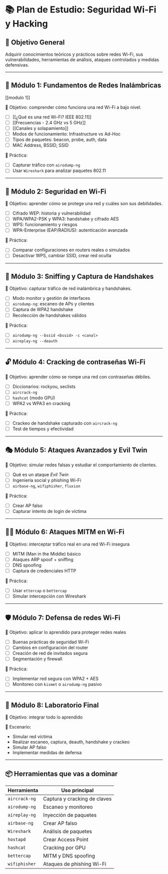 # 📚 Plan de Estudio: Seguridad Wi-Fi y Hacking

## 🎯 Objetivo General
Adquirir conocimientos teóricos y prácticos sobre redes Wi-Fi, sus vulnerabilidades, herramientas de análisis, ataques controlados y medidas defensivas.

---

## 🧩 Módulo 1: Fundamentos de Redes Inalámbricas

[[modulo 1]]

🔹 Objetivo: comprender cómo funciona una red Wi-Fi a bajo nivel.

- [ ] [[¿Qué es una red Wi-Fi? IEEE 802.11]]
- [ ] [[Frecuencias - 2.4 GHz vs 5 GHz]]
- [ ] [[Canales y solapamiento]]
- [ ] Modos de funcionamiento: Infrastructure vs Ad-Hoc
- [ ] Tipos de paquetes: beacon, probe, auth, data
- [ ] MAC Address, BSSID, SSID

📌 Práctica:
- [ ] Capturar tráfico con `airodump-ng`
- [ ] Usar `Wireshark` para analizar paquetes 802.11

---

## 🔐 Módulo 2: Seguridad en Wi-Fi
🔹 Objetivo: aprender cómo se protege una red y cuáles son sus debilidades.

- [ ] Cifrado WEP: historia y vulnerabilidad
- [ ] WPA/WPA2-PSK y WPA3: handshake y cifrado AES
- [ ] WPS: funcionamiento y riesgos
- [ ] WPA-Enterprise (EAP/RADIUS): autenticación avanzada

📌 Práctica:
- [ ] Comparar configuraciones en routers reales o simulados
- [ ] Desactivar WPS, cambiar SSID, crear red oculta

---

## 🧪 Módulo 3: Sniffing y Captura de Handshakes
🔹 Objetivo: capturar tráfico de red inalámbrica y handshakes.

- [ ] Modo monitor y gestión de interfaces
- [ ] `airodump-ng`: escaneo de APs y clientes
- [ ] Captura de WPA2 handshake
- [ ] Recolección de handshakes válidos

📌 Práctica:
- [ ] `airodump-ng --bssid <bssid> -c <canal>`
- [ ] `aireplay-ng --deauth`

---

## 🔓 Módulo 4: Cracking de contraseñas Wi-Fi
🔹 Objetivo: aprender cómo se rompe una red con contraseñas débiles.

- [ ] Diccionarios: rockyou, seclists
- [ ] `aircrack-ng`
- [ ] `hashcat` (modo GPU)
- [ ] WPA2 vs WPA3 en cracking

📌 Práctica:
- [ ] Crackeo de handshake capturado con `aircrack-ng`
- [ ] Test de tiempos y efectividad

---

## 🎭 Módulo 5: Ataques Avanzados y Evil Twin
🔹 Objetivo: simular redes falsas y estudiar el comportamiento de clientes.

- [ ] Qué es un ataque *Evil Twin*
- [ ] Ingeniería social y phishing Wi-Fi
- [ ] `airbase-ng`, `wifiphisher`, `fluxion`

📌 Práctica:
- [ ] Crear AP falso
- [ ] Capturar intento de login de víctima

---

## 🧑‍💻 Módulo 6: Ataques MITM en Wi-Fi
🔹 Objetivo: interceptar tráfico real en una red Wi-Fi insegura

- [ ] MITM (Man in the Middle) básico
- [ ] Ataques ARP spoof + sniffing
- [ ] DNS spoofing
- [ ] Captura de credenciales HTTP

📌 Práctica:
- [ ] Usar `ettercap` o `bettercap`
- [ ] Simular intercepción con Wireshark

---

## 🛡️ Módulo 7: Defensa de redes Wi-Fi
🔹 Objetivo: aplicar lo aprendido para proteger redes reales

- [ ] Buenas prácticas de seguridad Wi-Fi
- [ ] Cambios en configuración del router
- [ ] Creación de red de invitados segura
- [ ] Segmentación y firewall

📌 Práctica:
- [ ] Implementar red segura con WPA2 + AES
- [ ] Monitoreo con `kismet` o `airodump-ng` pasivo

---

## 🏁 Módulo 8: Laboratorio Final
🔹 Objetivo: integrar todo lo aprendido

📌 Escenario:
- Simular red víctima
- Realizar escaneo, captura, deauth, handshake y crackeo
- Simular AP falso
- Implementar medidas de defensa

---

## 📦 Herramientas que vas a dominar

| Herramienta     | Uso principal                  |
|------------------|-------------------------------|
| `aircrack-ng`    | Captura y cracking de claves  |
| `airodump-ng`    | Escaneo y monitoreo           |
| `aireplay-ng`    | Inyección de paquetes         |
| `airbase-ng`     | Crear AP falso                |
| `Wireshark`      | Análisis de paquetes          |
| `hostapd`        | Crear Access Point            |
| `hashcat`        | Cracking por GPU              |
| `bettercap`      | MITM y DNS spoofing           |
| `wifiphisher`    | Ataques de phishing Wi-Fi     |

